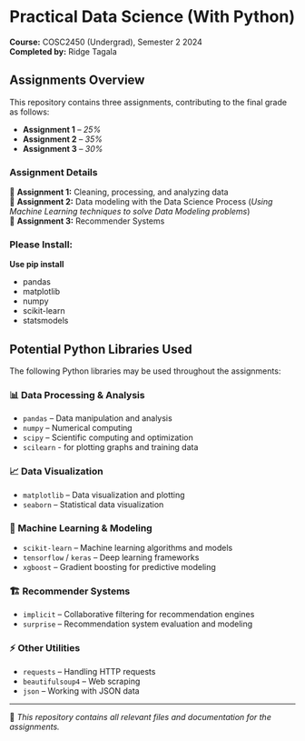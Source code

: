 # Practical Data Science (With Python)  
**Course:** COSC2450 (Undergrad), Semester 2 2024  
**Completed by:** Ridge Tagala  

## Assignments Overview  
This repository contains three assignments, contributing to the final grade as follows:  
- **Assignment 1** – *25%*  
- **Assignment 2** – *35%*  
- **Assignment 3** – *30%*  

### Assignment Details  
📌 **Assignment 1:** Cleaning, processing, and analyzing data  
📌 **Assignment 2:** Data modeling with the Data Science Process (*Using Machine Learning techniques to solve Data Modeling problems*)  
📌 **Assignment 3:** Recommender Systems  

### Please Install: 
**Use pip install**
- pandas
- matplotlib
- numpy
- scikit-learn
- statsmodels 

## Potential Python Libraries Used  
The following Python libraries may be used throughout the assignments:  

### 📊 Data Processing & Analysis  
- `pandas` – Data manipulation and analysis  
- `numpy` – Numerical computing  
- `scipy` – Scientific computing and optimization  
- `scilearn` - for plotting graphs and training data

### 📈 Data Visualization  
- `matplotlib` – Data visualization and plotting  
- `seaborn` – Statistical data visualization  

### 🤖 Machine Learning & Modeling  
- `scikit-learn` – Machine learning algorithms and models  
- `tensorflow` / `keras` – Deep learning frameworks  
- `xgboost` – Gradient boosting for predictive modeling  

### 🏗️ Recommender Systems  
- `implicit` – Collaborative filtering for recommendation engines  
- `surprise` – Recommendation system evaluation and modeling  

### ⚡ Other Utilities  
- `requests` – Handling HTTP requests  
- `beautifulsoup4` – Web scraping  
- `json` – Working with JSON data  

---

🔹 *This repository contains all relevant files and documentation for the assignments.*  
